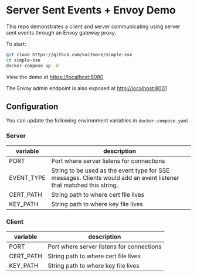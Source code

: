 # Server Sent Events + Envoy Demo

This repo demonstrates a client and server communicating using server sent events through an Envoy gateway proxy.

To start:

```bash
git clone https://github.com/kaitmore/simple-sse
cd simple-sse
docker-compose up -d
```

View the demo at <https://localhost:8080>

The Envoy admin endpoint is also exposed at <http://localhost:8001>

## Configuration

You can update the following environment variables in `docker-compose.yaml`

### Server

| variable   | description                                                                                                         |
|------------|---------------------------------------------------------------------------------------------------------------------|
| PORT       | Port where server listens for connections                                                                           |
| EVENT_TYPE | String to be used as the event type for SSE messages. Clients would add an event listener that matched this string. |
| CERT_PATH  | String path to where cert file lives                                                                                |
| KEY_PATH   | String path to where key file lives                                                                                 |


### Client

| variable  | description                               |
|-----------|-------------------------------------------|
| PORT      | Port where server listens for connections |
| CERT_PATH | String path to where cert file lives      |
| KEY_PATH  | String path to where key file lives       |